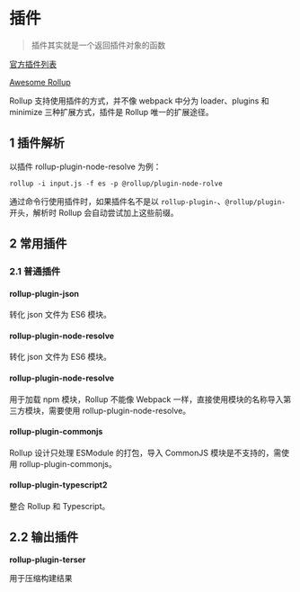 # 插件

> 插件其实就是一个返回插件对象的函数

[官方插件列表](https://github.com/rollup/plugins)

[Awesome Rollup](https://github.com/rollup/awesome)

Rollup 支持使用插件的方式，并不像 webpack 中分为 loader、plugins 和 minimize 三种扩展方式，插件是 Rollup 唯一的扩展途径。

## 1 插件解析

以插件 rollup-plugin-node-resolve 为例：

```shell
rollup -i input.js -f es -p @rollup/plugin-node-rolve
```

通过命令行使用插件时，如果插件名不是以 `rollup-plugin-`、`@rollup/plugin-` 开头，解析时 Rollup 会自动尝试加上这些前缀。

## 2 常用插件

### 2.1 普通插件

#### rollup-plugin-json

转化 json 文件为 ES6 模块。

#### rollup-plugin-node-resolve

转化 json 文件为 ES6 模块。

#### rollup-plugin-node-resolve

用于加载 npm 模块，Rollup 不能像 Webpack 一样，直接使用模块的名称导入第三方模块，需要使用 rollup-plugin-node-resolve。

#### rollup-plugin-commonjs

Rollup 设计只处理 ESModule 的打包，导入 CommonJS 模块是不支持的，需使用 rollup-plugin-commonjs。

#### rollup-plugin-typescript2

整合 Rollup 和 Typescript。

## 2.2 输出插件

**rollup-plugin-terser**

用于压缩构建结果
